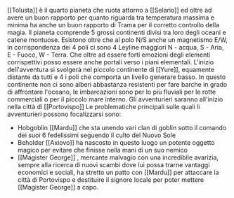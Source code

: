 [[Tolusta]] è il quarto pianeta che ruota attorno a [[Selario]] ed oltre ad avere un buon rapporto per quanto riguarda tra temperatura massima e minima ha anche un buon rapporto di Trama per il corretto controllo della magia.
Il pianeta comprende 5 grossi continenti divisi tra loro degli oceani e catene montuose. Esistono oltre che al polo N/S anche un magnetismo E/W, in corrispondenza dei 4 poli ci sono 4 Leyline maggiori N - acqua, S - Aria, E - Fuoco, W - Terra. Che oltre ad essere forti emozioni degli elementi corrispettivi posso essere anche portali verso i piani elementali.
L'inizio dell'avventura si svolgerà nel piccolo continente di [[Yure]], equamente distante da tutti e 4 i poli che comporta un livello generare basso.
In questo continente non ci sono alberi abbastanza resistenti per fare barche in grado di affrontare l'oceano, le imbarcazioni sono per lo più fluviali per le rotte commerciali o per il piccolo mare interno.
Gli avventurieri saranno all'inizio nella città di [[Portovispo]]
Le problematiche principali sulle quali li avventurieri possono focalizzarsi sono:
- Hobgoblin [[Mardu]] che sta unendo vari clan di goblin sotto il comando dei suoi 6 fedelissimi seguendo il culto del Nuovo Sole
- Beholder [[Axiovo]] ha nascosto in questo luogo un potente oggetto magico per evitare che finisse nella mani di un suo nemico
- [[Magister George]] , mercante malvagio con una incredibile avarizia, sempre alla ricerca di nuovi scambi dove lui possa trarne vantaggi economici e sociali, ha stretto un patto con [[Mardu]] per attaccare la città di Portovispo e destituire il signore locale per poter mettere [[Magister George]] a capo.